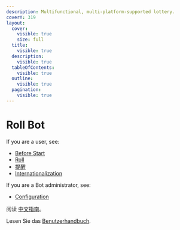 ```yaml
---
description: Multifunctional, multi-platform-supported lottery.
coverY: 319
layout:
  cover:
    visible: true
    size: full
  title:
    visible: true
  description:
    visible: true
  tableOfContents:
    visible: true
  outline:
    visible: true
  pagination:
    visible: true
---
```


# Roll Bot

If you are a user, see:

- [Before Start](before-start.md)
- [Roll](roll/overview.md)
- [提醒](remind/overview.md)
- [Internationalization](i18n/overview.md)

If you are a Bot administrator, see:

- [Configuration](configuration/overview.md)

阅读 [中文指南](https://docs.logthm.com/)。

Lesen Sie das [Benutzerhandbuch](https://app.gitbook.com/s/BOxpAN52iSWXtD7dIbMl/).

